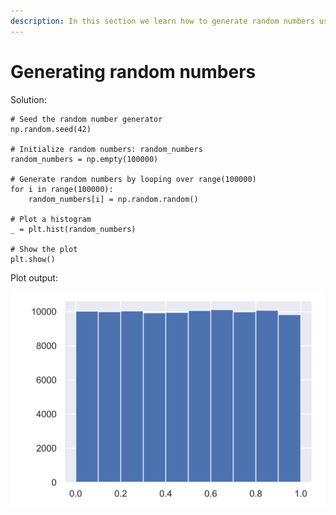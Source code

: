 ```yaml
---
description: In this section we learn how to generate random numbers using np.random
---
```


# Generating random numbers

Solution:

```text
# Seed the random number generator
np.random.seed(42)

# Initialize random numbers: random_numbers
random_numbers = np.empty(100000)

# Generate random numbers by looping over range(100000)
for i in range(100000):
    random_numbers[i] = np.random.random()

# Plot a histogram
_ = plt.hist(random_numbers)

# Show the plot
plt.show()
```

Plot output:

![](../.gitbook/assets/screenshot-2020-08-08-at-3.12.15-pm.png)

